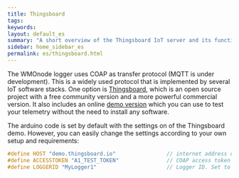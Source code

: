 ```yaml
---
title: Thingsboard
tags:
keywords: 
layout: default_es
summary: "A short overview of the Thingsboard IoT server and its functionality"
sidebar: home_sidebar_es
permalink: es/thingsboard.html
---
```


The WMOnode logger uses COAP as transfer protocol (MQTT is under development). This is a widely used protocol that is implemented by several IoT software stacks. One option is [Thingsboard](https://thingsboard.io/), which is an open source project with a free community version and a more powerful commercial version. It also includes an online [demo version](https://thingsboard.cloud) which you can use to test your telemetry without the need to install any software.

The arduino code is set by default with the settings on of the Thingsboard demo. However, you can easily change the settings according to your own setup and requirements:

```cpp
#define HOST "demo.thingsboard.io"                // internet address of the IoT server to report to
#define ACCESSTOKEN "A1_TEST_TOKEN"               // COAP access token
#define LOGGERID "MyLogger1"                      // Logger ID. Set to whatever you like
```


